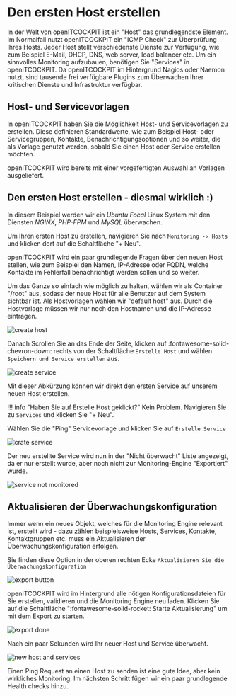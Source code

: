 # Den ersten Host erstellen

In der Welt von openITCOCKPIT ist ein "Host" das grundlegendste Element. Im Normalfall nutzt openITCOCKPIT ein "ICMP
Check" zur Überprüfung Ihres Hosts. Jeder Host stellt verschiedenste Dienste zur Verfügung, wie zum Beispiel E-Mail,
DHCP, DNS, web server, load balancer etc. Um ein sinnvolles Monitoring aufzubauen, benötigen Sie "Services" in
openITCOCKPIT. Da openITCOCKPIT im Hintergrund Nagios oder Naemon nutzt, sind tausende frei verfügbare Plugins zum
Überwachen Ihrer kritischen Dienste und Infrastruktur verfügbar.

## Host- und Servicevorlagen

In openITCOCKPIT haben Sie die Möglichkeit Host- und Servicevorlagen zu erstellen. Diese definieren Standardwerte, wie
zum Beispiel Host- oder Servicegruppen, Kontakte, Benachrichtigungsoptionen und so weiter, die als Vorlage genutzt
werden, sobald Sie einen Host oder Service erstellen möchten.

openITCOCKPIT wird bereits mit einer vorgefertigten Auswahl an Vorlagen ausgeliefert.

## Den ersten Host erstellen - diesmal wirklich :)

In diesem Beispiel werden wir ein *Ubuntu Focal* Linux System mit den Diensten *NGINX*, *PHP-FPM* und *MySQL*
überwachen.

Um Ihren ersten Host zu erstellen, navigieren Sie nach `Monitoring -> Hosts` und klicken dort auf die Schaltfläche "+
Neu".

openITCOCKPIT wird ein paar grundlegende Fragen über den neuen Host stellen, wie zum Beispiel den Namen, IP-Adresse oder
FQDN, welche Kontakte im Fehlerfall benachrichtigt werden sollen und so weiter.

Um das Ganze so einfach wie möglich zu halten, wählen wir als Container "/root" aus, sodass der neue Host für alle
Benutzer auf dem System sichtbar ist. Als Hostvorlagen wählen wir "default host" aus. Durch die Hostvorlage müssen wir
nur noch den Hostnamen und die IP-Adresse eintragen.

![create host](/images/openITCOCKPIT-Create-Host.png)

Danach Scrollen Sie an das Ende der Seite, klicken auf :fontawesome-solid-chevron-down: rechts von der Schaltfläche 
`Erstelle Host` und wählen `Speichern und Service erstellen` aus.

![create service](/images/create-host-and-service.png)

Mit dieser Abkürzung können wir direkt den ersten Service auf unserem neuen Host erstellen.

!!! info "Haben Sie auf Erstelle Host geklickt?"
    Kein Problem. Navigieren Sie zu `Services` und klicken Sie "+ Neu".

Wählen Sie die "Ping" Servicevorlage und klicken Sie auf `Erstelle Service`

![crate service](/images/openITCOCKPIT-Create-Service.png)

Der neu erstellte Service wird nun in der "Nicht überwacht" Liste angezeigt, da er nur erstellt wurde, aber noch nicht
zur Monitoring-Engine "Exportiert" wurde.

![service not monitored](/images/service-not-monitored.png)

## Aktualisieren der Überwachungskonfiguration

Immer wenn ein neues Objekt, welches für die Monitoring Engine relevant ist, erstellt wird - dazu zählen beispielsweise
Hosts, Services, Kontakte, Kontaktgruppen etc. muss ein Aktualisieren der Überwachungskonfiguration erfolgen.

Sie finden diese Option in der oberen rechten Ecke `Aktualisieren Sie die Überwachungskonfiguration`

![export button](/images/openITCOCKPIT-Refresh-Monitoring-Config.png)

openITCOCKPIT wird im Hintergrund alle nötigen Konfigurationsdateien für Sie erstellen, validieren und die Monitoring
Engine neu laden. Klicken Sie auf die Schaltfläche ":fontawesome-solid-rocket: Starte Aktualisierung" um mit dem Export
zu starten.

![export done](/images/openITCOCKPIT-Refresh-Monitoring-Config-Done.png)

Nach ein paar Sekunden wird Ihr neuer Host und Service überwacht.

![new host and services](/images/openITCOCKPIT-New-Host-And-Service-Monitoring.png)

Einen Ping Request an einen Host zu senden ist eine gute Idee, aber kein wirkliches Monitoring. Im nächsten Schritt
fügen wir ein paar grundlegende Health checks hinzu.
